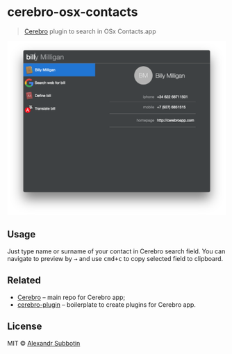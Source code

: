 # cerebro-osx-contacts

> [Cerebro](https://cerebroapp.com) plugin to search in OSx Contacts.app

![](screenshot.png)

## Usage

Just type name or surname of your contact in Cerebro search field. You can navigate to preview by <kbd>→</kbd> and use <kbd>cmd+c</kbd> to copy selected field to clipboard.

## Related

* [Cerebro](http://github.com/KELiON/cerebro) – main repo for Cerebro app;
* [cerebro-plugin](https://github.com/KELiON/cerebro-plugin) – boilerplate to create plugins for Cerebro app.

## License

MIT © [Alexandr Subbotin](http://asubbotin.ru)
